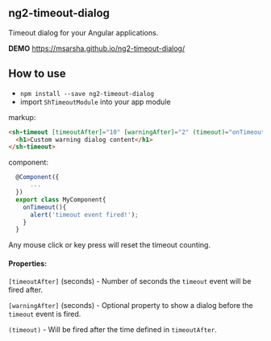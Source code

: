 ## ng2-timeout-dialog

Timeout dialog for your Angular applications.

__DEMO__ https://msarsha.github.io/ng2-timeout-dialog/

## How to use

- `npm install --save ng2-timeout-dialog`
- import `ShTimeoutModule` into your app module


markup:
````html
<sh-timeout [timeoutAfter]="10" [warningAfter]="2" (timeout)="onTimeout()">
  <h1>Custom warning dialog content</h1>
</sh-timeout>
````

component:
````typescript
  @Component({
      ...
  })
  export class MyComponent{
    onTimeout(){
      alert('timeout event fired!');
    }
  }
````

Any mouse click or key press will reset the timeout counting.

#### Properties:

`[timeoutAfter]` (seconds) - Number of seconds the `timeout` event will be fired after.

`[warningAfter]` (seconds) - Optional property to show a dialog before the `timeout` event is fired.

`(timeout)` - Will be fired after the time defined in `timeoutAfter`.
